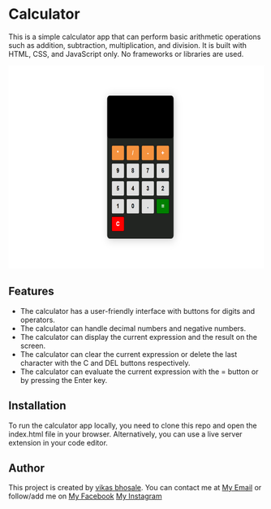 # Calculator

This is a simple calculator app that can perform basic arithmetic operations such as addition, subtraction, multiplication, and division. It is built with HTML, CSS, and JavaScript only. No frameworks or libraries are used.

<img src="Screenshot.png" alt="Calculator" width="700" height="400">

## Features

- The calculator has a user-friendly interface with buttons for digits and operators.
- The calculator can handle decimal numbers and negative numbers.
- The calculator can display the current expression and the result on the screen.
- The calculator can clear the current expression or delete the last character with the C and DEL buttons respectively.
- The calculator can evaluate the current expression with the = button or by pressing the Enter key.

## Installation

To run the calculator app locally, you need to clone this repo and open the index.html file in your browser. Alternatively, you can use a live server extension in your code editor.


## Author

This project is created by [vikas bhosale](https://github.com/vikasbhosale-45). You can contact me at [My Email](vikasbhosale161@gmail.com) or follow/add me on [My Facebook](https://www.facebook.com/vikasbhosale45/) [My Instagram](https://www.instagram.com/vikasbhosale_45/)
